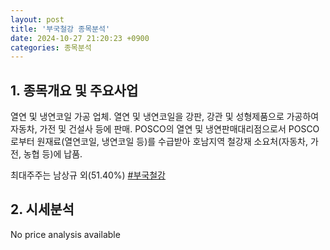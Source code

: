 ```yaml
---
layout: post
title: '부국철강 종목분석'
date: 2024-10-27 21:20:23 +0900
categories: 종목분석
---
```


## 1. 종목개요 및 주요사업

열연 및 냉연코일 가공 업체. 열연 및 냉연코일을 강판, 강관 및 성형제품으로 가공하여 자동차, 가전 및 건설사 등에 판매. POSCO의 열연 및 냉연판매대리점으로서 POSCO로부터 원재료(열연코일, 냉연코일 등)를 수급받아 호남지역 철강재 소요처(자동차, 가전, 농협 등)에 납품. 

최대주주는 남상규 외(51.40%)
[#부국철강](#)

## 2. 시세분석

No price analysis available
